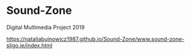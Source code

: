 # Sound-Zone
Digital Multimedia Project 2019

https://nataliabujnowicz1987.github.io/Sound-Zone/www.sound-zone-sligo.ie/index.html
